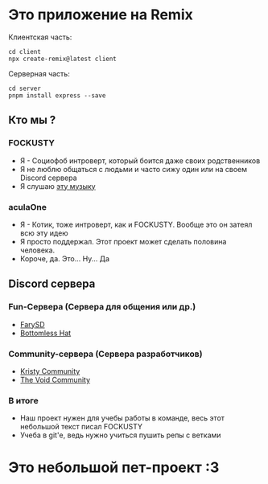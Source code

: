 # Это приложение на Remix

Клиентская часть:
```
cd client
npx create-remix@latest client
```

Серверная часть:
```
cd server
pnpm install express --save
```

## Кто мы ?
### FOCKUSTY
- Я - Социофоб интроверт, который боится даже своих родственников
- Я не люблю общаться с людьми и часто сижу один или на своем Discord сервера
- Я слушаю [эту музыку](https://vk.com/audio-2001351456_124351456)

### aculaOne
- Я - Котик, тоже интроверт, как и FOCKUSTY. Вообще это он затеял всю эту идею
- Я просто поддержал. Этот проект может сделать половина человека.
- Короче, да. Это... Ну... Да

## Discord сервера
### Fun-Сервера (Сервера для общения или др.)
- [FarySD](https://discord.gg/ngxE7dUzbE)
- [Bottomless Hat](https://discord.gg/pw8HgBs2yE)
### Community-сервера (Сервера разработчиков)
- [Kristy Community](https://discord.gg/kW7Mu7dZCc)
- [The Void Community](https://discord.gg/5MJrRjzPec)

### В итоге
- Наш проект нужен для учебы работы в команде, весь этот небольшой текст писал FOCKUSTY
- Учеба в git'е, ведь нужно учиться пушить репы с ветками

# Это небольшой пет-проект :3